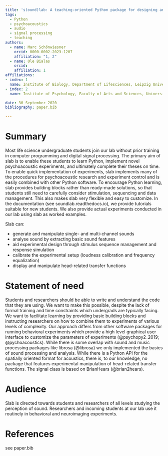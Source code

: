 ```yaml
---
title: 's(ound)lab: A teaching-oriented Python package for designing and running psychoacoustic experiments.'
tags:
  - Python
  - psychoacoustics
  - audio
  - signal processing
  - teaching
authors:
  - name: Marc Schönwiesner
    orcid: 0000-0002-2023-1207
    affiliation: "1, 2"
  - name: Ole Bialas
    orcid:
    affiliation: 1
affiliations:
- index: 1
  name: Institute of Biology, Department of Lifesciences, Leipzig University, Germany
- index: 2
  name: Institute of Psychology, Faculty of Arts and Sciences, University of Montreal, Canada

date: 30 September 2020
bibliography: paper.bib

---
```

# Summary
Most life science undergraduate students join our lab without prior training in computer programming and digital signal processing.
The primary aim of slab is to enable these students to learn Python, implement novel psychoacoustic experiments, and ultimately complete their theses on time.
To enable quick implementation of experiments, slab implements many of the procedures for psychoacoustic research and experiment control and is easily
combined with other Python software. To encourage Python learning, slab provides building blocks rather than ready-made solutions, so that students still need to carefully consider stimulation, sequencing and data management. This also makes slab very flexible and easy to customize. In the documentation
(see soundlab.readthedocs.io), we provide tutorials suitable for new students. We also provide actual experiments conducted in our lab using slab as worked examples.

Slab can:
* generate and manipulate single- and multi-channel sounds
* analyse sound by extracting basic sound features
* aid experimental design through stimulus sequence management and response simulation
* calibrate the experimental setup (loudness calibration and frequency equalization)
* display and manipulate head-related transfer functions

# Statement of need
Students and researchers should be able to write and understand the code that they are using. We want to make this
possible, despite the lack of formal training and time constraints which undergrads are typically facing.
We want to facilitate learning by providing basic building blocks and instructing researchers on how to combine them
to experiments of various levels of complexity. Our approach differs from other software packages for running
behavioral experiments which provide a high level graphical user interface to customize the parameters of experiments
(@psychopy2_2019; @pychoacoustics). While there is some overlap with sound and music processing packages like librosa
(@librosa) we only implemented the basics of sound processing and analysis. While there is a Python API for the
spatially oriented format for acoustics, there is, to our knowledge, no package that features experimental
manipulation of head-related transfer functions. The signal class is based on BrianHears (@brian2hears).

# Audience
Slab is directed towards students and researchers of all levels studying the perception of sound.
Researchers and incoming students at our lab use it routinely in behavioral and neuroimaging experiments.

# References
see paper.bib

